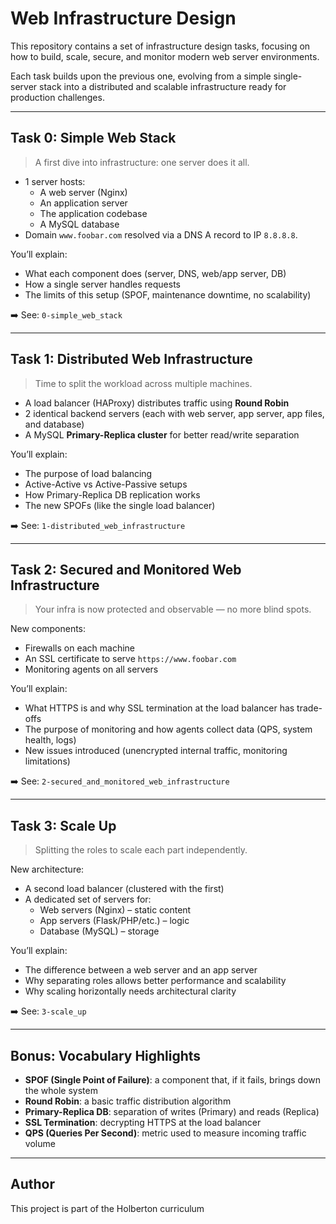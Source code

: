 # Web Infrastructure Design

This repository contains a set of infrastructure design tasks, focusing on how to build, scale, secure, and monitor modern web server environments.

Each task builds upon the previous one, evolving from a simple single-server stack into a distributed and scalable infrastructure ready for production challenges.

---

## Task 0: Simple Web Stack

> A first dive into infrastructure: one server does it all.

- 1 server hosts:
  - A web server (Nginx)
  - An application server
  - The application codebase
  - A MySQL database
- Domain `www.foobar.com` resolved via a DNS A record to IP `8.8.8.8`.

You’ll explain:
- What each component does (server, DNS, web/app server, DB)
- How a single server handles requests
- The limits of this setup (SPOF, maintenance downtime, no scalability)

➡️ See: `0-simple_web_stack`

---

## Task 1: Distributed Web Infrastructure

> Time to split the workload across multiple machines.

- A load balancer (HAProxy) distributes traffic using **Round Robin**
- 2 identical backend servers (each with web server, app server, app files, and database)
- A MySQL **Primary-Replica cluster** for better read/write separation

You’ll explain:
- The purpose of load balancing
- Active-Active vs Active-Passive setups
- How Primary-Replica DB replication works
- The new SPOFs (like the single load balancer)

➡️ See: `1-distributed_web_infrastructure`

---

## Task 2: Secured and Monitored Web Infrastructure

> Your infra is now protected and observable — no more blind spots.

New components:
- Firewalls on each machine
- An SSL certificate to serve `https://www.foobar.com`
- Monitoring agents on all servers

You’ll explain:
- What HTTPS is and why SSL termination at the load balancer has trade-offs
- The purpose of monitoring and how agents collect data (QPS, system health, logs)
- New issues introduced (unencrypted internal traffic, monitoring limitations)

➡️ See: `2-secured_and_monitored_web_infrastructure`

---

## Task 3: Scale Up

> Splitting the roles to scale each part independently.

New architecture:
- A second load balancer (clustered with the first)
- A dedicated set of servers for:
  - Web servers (Nginx) – static content
  - App servers (Flask/PHP/etc.) – logic
  - Database (MySQL) – storage

You’ll explain:
- The difference between a web server and an app server
- Why separating roles allows better performance and scalability
- Why scaling horizontally needs architectural clarity

➡️ See: `3-scale_up`

---

## Bonus: Vocabulary Highlights

- **SPOF (Single Point of Failure)**: a component that, if it fails, brings down the whole system
- **Round Robin**: a basic traffic distribution algorithm
- **Primary-Replica DB**: separation of writes (Primary) and reads (Replica)
- **SSL Termination**: decrypting HTTPS at the load balancer
- **QPS (Queries Per Second)**: metric used to measure incoming traffic volume

---

## Author

This project is part of the Holberton curriculum

